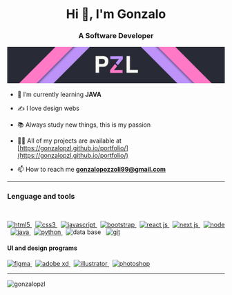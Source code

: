 <h1 align="center">Hi 👋, I'm Gonzalo</h1>
<h3 align="center">A Software Developer</h3>

![](assets/portada.png)

- 🌱 I’m currently learning **JAVA**

- ✍️ I love design webs

- 📚 Always study new things, this is my passion

- 👨‍💻 All of my projects are available at [https://gonzalopzl.github.io/portfolio/](https://gonzalopzl.github.io/portfolio/)

- 📫 How to reach me **gonzalopozzoli99@gmail.com**

<hr/>

<h3 align="left">Lenguage and tools</h3>
<br/>

<!-- HTML5,CSS3,JS,BOOTSRAP,REACTJS,NEXT.JS, JEST,NODE,MULESOFT, BASES DE DATOS, MYSQL, MONGO DB,TERMINAL, GIT, GITHUB -->
<p align="left">
  <a href="https://www.w3.org/html/" target="_blank">
    <img
      src="https://i.imgur.com/9ZktlzP.png"
      alt="html5"
      width="40"
      height="40"
    />
  </a>
  &nbsp;
  <a href="https://www.w3schools.com/css/" target="_blank">
    <img
    src="https://i.imgur.com/nJKeWS5.png"
    alt="css3"
    width="40"
    height="40"
    />
  </a>
  &nbsp;
  <a
  href="https://developer.mozilla.org/en-US/docs/Web/JavaScript"
  target="_blank"
  >
    <img
      src="https://i.imgur.com/80KjYfJ.png"
      alt="javascript"
      width="40"
      height="40"
    />
  </a>
  &nbsp;
  <a href="https://getbootstrap.com" target="_blank">
    <img
      src="https://i.imgur.com/T2CiTGv.png"
      alt="bootstrap"
      width="40"
      height="40"
    />
  </a>
  &nbsp;
  <a href="https://es.reactjs.org/" target="_blank">
    <img
      src="https://i.imgur.com/nKmINtq.png"
      alt="react js"
      width="40"
      height="40"
    />
  </a>
  &nbsp;
  <a href="https://nextjs.org/" target="_blank">
    <img
      src="https://i.imgur.com/Aq4rl0n.png"
      alt="next js"
      width="40"
      height="40"
    />
  </a>
  &nbsp;
  <a href="https://nodejs.org/es/" target="_blank">
    <img
      src="https://i.imgur.com/1dejdbz.png"
      alt="node"
      width="40"
      height="40"
    />
  </a>
  &nbsp;
  <a href="https://dev.java/" target="_blank">
    <img
      src="https://i.imgur.com/yBwlJWv.png"
      alt="java"
      width="40"
      height="40"
    />
  </a>
  &nbsp;
  <a href="https://www.python.org/" target="_blank">
    <img
      src="https://upload.wikimedia.org/wikipedia/commons/thumb/c/c3/Python-logo-notext.svg/1200px-Python-logo-notext.svg.png"
      alt="python"
      width="40"
      height="40"
    />
  </a>
  &nbsp;
  <a >
    <img
      src="https://i.imgur.com/GNULUT5.png"
      alt="data base"
      width="40"
      height="40"
    />
  </a>
  &nbsp;
  <a href="https://git-scm.com/" target="_blank">
    <img
    src="https://i.imgur.com/eOtRQcQ.png"
    alt="git"
    width="40"
    height="40"
    />
  </a>

<!-- UI AND DESIGN PROGRAMS -->
<!-- FIGMA, ADOBE XD, ADOBE ILLUSTRATOR, ADOBE PHOTOSHOP -->

<h4 align="left">UI and design programs</h3>
  
<p align="left">
  <a href="https://www.figma.com/" target="_blank">
    <img
      src="https://i.imgur.com/7EXR6aJ.png"
      alt="figma"
      width="40"
      height="40"
    />
  </a>
  &nbsp;
  <a href="https://www.adobe.com/la/products/xd.html" target="_blank">
    <img
      src="https://i.imgur.com/hNtlqKP.png"
      alt="adobe xd"
      width="40"
      height="40"
    />
  </a>
  &nbsp;
  <a href="https://www.adobe.com/la/products/illustrator.html" target="_blank">
    <img
      src="https://i.imgur.com/X6EKTXM.png"
      alt="illustrator"
      width="40"
      height="40"
    />
  </a>
  &nbsp;
  <a href="https://www.adobe.com/la/products/photoshop.html" target="_blank">
    <img
      src="https://i.imgur.com/zSN3h6B.png"
      alt="photoshop"
      width="40"
      height="40"
    />
  </a>
</p>

<hr>
<p><img align="center" src="https://github-readme-stats.vercel.app/api/top-langs/?username=gonzalopzl&layout=compact" alt="gonzalopzl" /></p>

